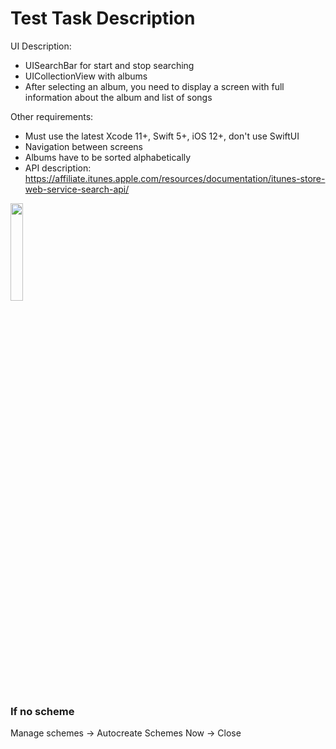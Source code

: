 # Test Task Description

UI Description:

- UISearchBar for start and stop searching
- UICollectionView with albums
- After selecting an album, you need to display a screen with full information about the album and list of songs 
    
Other requirements:

- Must use the latest Xcode 11+, Swift 5+, iOS 12+, don't use SwiftUI
- Navigation between screens
- Albums have to be sorted alphabetically
- API description: https://affiliate.itunes.apple.com/resources/documentation/itunes-store-web-service-search-api/

<img src="/presentation.gif" width="20%">

### If no scheme

Manage schemes -> Autocreate Schemes Now  -> Close
